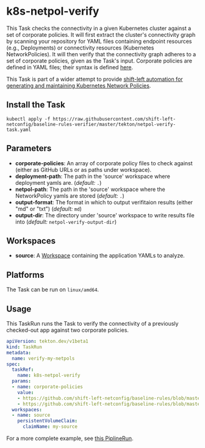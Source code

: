 # k8s-netpol-verify

This Task checks the connectivity in a given Kubernetes cluster against a set of corporate policies. It will first extract the cluster's connectivity graph by scanning your repository for YAML files containing endpoint resources (e.g., Deployments) or connectivity resources (Kubernetes NetworkPolicies). It will then verify that the connectivity graph adheres to a set of corporate policies, given as the Task's input. Corporate policies are defined in YAML files; their syntax is defined [here](https://github.com/shift-left-netconfig/baseline-rules).

This Task is part of a wider attempt to provide [shift-left automation for generating and maintaining Kubernetes Network Policies](https://shift-left-netconfig.github.io/).


## Install the Task

```
kubectl apply -f https://raw.githubusercontent.com/shift-left-netconfig/baseline-rules-verifier/master/tekton/netpol-verify-task.yaml
```

## Parameters
* **corporate-policies**: An array of corporate policy files to check against (either as GitHub URLs or as paths under workspace).
* **deployment-path**: The path in the 'source' workspace where deployment yamls are.  (_default:_ `.`)
* **netpol-path**: The path in the 'source' workspace where the NetworkPolicy yamls are stored (_default:_ `.`)
* **output-format**: The format in which to output verifitaion results (either "md" or "txt") (_default:_ `md`)
* **output-dir**: The directory under 'source' workspace to write results file into (_default:_ `netpol-verify-output-dir`)

## Workspaces
* **source**: A [Workspace](https://github.com/tektoncd/pipeline/blob/main/docs/workspaces.md) containing the application YAMLs to analyze.

## Platforms

The Task can be run on `linux/amd64`.

## Usage

This TaskRun runs the Task to verify the connectivity of a previously checked-out app against two corporate policies.

```yaml
apiVersion: tekton.dev/v1beta1
kind: TaskRun
metadata:
  name: verify-my-netpols
spec:
  taskRef:
    name: k8s-netpol-verify
  params:
  - name: corporate-policies
    value:
    - https://github.com/shift-left-netconfig/baseline-rules/blob/master/examples/restrict_access_to_payment.yaml
    - https://github.com/shift-left-netconfig/baseline-rules/blob/master/examples/ciso_denied_ports.yaml
  workspaces:
  - name: source
    persistentVolumeClaim:
      claimName: my-source
```

For a more complete example, see [this PiplineRun](netpol-verify-plr.yaml).